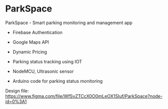 # ParkSpace

ParkSpace - Smart parking monitoring and management app

- Firebase Authentication
- Google Maps API
- Dynamic Pricing
- Parking status tracking using IOT

- NodeMCU, Ultrasonic sensor
- Arduino code for parking status monitoring


Design file:
https://www.figma.com/file/WfSvZTCcX0O0mLeOX1SIuf/ParkSpace?node-id=0%3A1